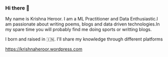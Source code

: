 ### Hi there 👋

My name is Krishna Heroor. I am a ML Practitioner and Data Enthusiastic.I am passionate about writing poems, blogs 
and data driven technologies.In my spare time you will probably find me doing sports or writting blogs.

I born and raised in 🇮🇳. I'll share my knowledge through different platforms

https://krishnaheroor.wordpress.com
<!--
**heroorkrishna/heroorkrishna** is a ✨ _special_ ✨ repository because its `README.md` (this file) appears on your GitHub profile.

Here are some ideas to get you started:

- 🔭 I’m currently working on ...
- 🌱 I’m currently learning ...
- 👯 I’m looking to collaborate on ...
- 🤔 I’m looking for help with ...
- 💬 Ask me about ...
- 📫 How to reach me: ...
- 😄 Pronouns: ...
- ⚡ Fun fact: ...
-->

